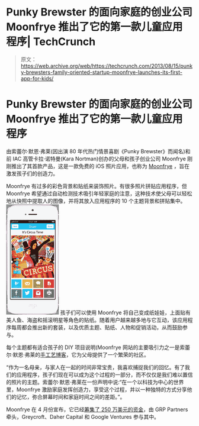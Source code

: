# Punky Brewster 的面向家庭的创业公司 Moonfrye 推出了它的第一款儿童应用程序| TechCrunch

> 原文：<https://web.archive.org/web/https://techcrunch.com/2013/08/15/punky-brewsters-family-oriented-startup-moonfrye-launches-its-first-app-for-kids/>

# Punky Brewster 的面向家庭的创业公司 Moonfrye 推出了它的第一款儿童应用程序

由索蕾尔·默恩·弗莱(因出演 80 年代热门情景喜剧《Punky Brewster》而闻名)和前 IAC 高管卡拉·诺特曼(Kara Nortman)创办的父母和孩子创业公司 Moonfrye 刚刚推出了其首款产品，这是一款免费的 iOS 照片应用，也称为 [Moonfrye](https://web.archive.org/web/20230307124909/http://app.moonfrye.com/) ，旨在激发孩子们的创造力。

Moonfrye 有过多的彩色背景和贴纸来装饰照片。有很多照片拼贴应用程序，但 Moonfrye 希望通过自动检测技术吸引年轻家庭的注意，这种技术使父母可以轻松地从快照中提取人的图像，并将其放入应用程序的 10 个主题背景和拼贴集中。 [![moonfrye](img/2ddb6233869e3991d12d80cdec90a799.png)](https://web.archive.org/web/20230307124909/https://techcrunch.com/2013/08/15/punky-brewsters-family-oriented-startup-moonfrye-launches-its-first-app-for-kids/moonfrye-2/) 
孩子们可以使用 Moonfrye 将自己变成纸娃娃，上面贴有美人鱼、海盗和摇滚明星等角色的贴纸。随着用户越来越多地与它互动，该应用程序每周都会推出新的套装，以及优质主题、贴纸、人物和促销活动，从而鼓励参与。

每个主题都有适合孩子的 DIY 项目说明(Moonfrye 网站的主要吸引力之一是索蕾尔·默恩·弗莱的[手工艺博客](https://web.archive.org/web/20230307124909/http://moonfrye.com/category/blog/)，它为父母提供了一个繁荣的社区。

“作为一名母亲，与家人在一起的时间非常宝贵，我喜欢捕捉我们的回忆。有了我们的应用程序，孩子们现在可以成为这个过程的一部分，而不仅仅是我们难以置信的照片的主题。索蕾尔·默恩·弗莱在一份声明中说:“在一个以科技为中心的世界里，Moonfrye 激励家庭发挥创造力，享受这个过程，并以一种独特的方式分享他们的记忆，弥合屏幕时间和家庭时间之间的差距。”。

Moonfrye 在 4 月份宣布，它已经[筹集了 250 万美元的资金](https://web.archive.org/web/20230307124909/https://techcrunch.com/2013/04/25/punky-brewsters-new-family-focused-interactive-crafting-startup-moonfrye-raises-2-5m-from-grp-google-ventures-and-others/)，由 GRP Partners 牵头，Greycroft、Daher Capital 和 Google Ventures 参与其中。